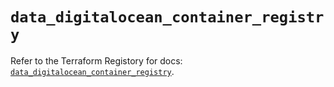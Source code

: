 # `data_digitalocean_container_registry`

Refer to the Terraform Registory for docs: [`data_digitalocean_container_registry`](https://www.terraform.io/docs/providers/digitalocean/d/container_registry).
